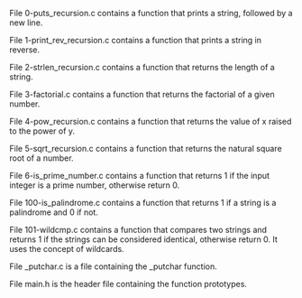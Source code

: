 File 0-puts_recursion.c contains a function that prints a string, followed by a new line.

File 1-print_rev_recursion.c contains a function that prints a string in reverse.

File 2-strlen_recursion.c contains a function that returns the length of a string.

File 3-factorial.c contains a function that returns the factorial of a given number.

File 4-pow_recursion.c contains a function that returns the value of x raised to the power of y.

File 5-sqrt_recursion.c contains a function that returns the natural square root of a number.

File 6-is_prime_number.c contains a function that returns 1 if the input integer is a prime number, otherwise return 0.

File 100-is_palindrome.c contains a function that returns 1 if a string is a palindrome and 0 if not.

File 101-wildcmp.c contains a function that compares two strings and returns 1 if the strings can be considered identical, otherwise return 0. It uses the concept of wildcards.

File _putchar.c is a file containing the _putchar function.

File main.h is the header file containing the function prototypes.
